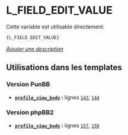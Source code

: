# L_FIELD_EDIT_VALUE


Cette variable est utilisable directement.

```html
{L_FIELD_EDIT_VALUE}
```

[*Ajouter une description*](https://fa-tvars.appspot.com/var/L_FIELD_EDIT_VALUE)

## Utilisations dans les templates

### Version PunBB
* __[`profile_view_body`](../tpl/var/punbb/profile_view_body.md#readme) :__ lignes [`143`](../tpl/src/punbb/profile_view_body.tpl#L143), [`144`](../tpl/src/punbb/profile_view_body.tpl#L144)

### Version phpBB2
* __[`profile_view_body`](../tpl/var/subsilver/profile_view_body.md#readme) :__ lignes [`157`](../tpl/src/subsilver/profile_view_body.tpl#L157), [`158`](../tpl/src/subsilver/profile_view_body.tpl#L158)